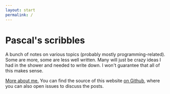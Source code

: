 ```yaml
---
layout: start
permalink: /
---
```


# Pascal's scribbles

A bunch of notes on various topics (probably mostly programming-related). Some are more, some are less well written. Many will just be crazy ideas I had in the shower and needed to write down. I won't guarantee that all of this makes sense.

[More about me.](https://pascalhertleif.de) You can find the source of this website [on Github](https://github.com/killercup/scribbles), where you can also open issues to discuss the posts.
